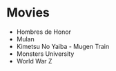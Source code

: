 # Movies

- Hombres de Honor
- Mulan 
- Kimetsu No Yaiba - Mugen Train 
- Monsters University
- World War Z